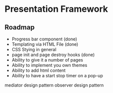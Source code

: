 # Presentation Framework

## Roadmap
- Progress bar component (done)
- Templating via HTML File (done)
- CSS Stying in general
- page init and page destroy hooks (done)
- Ability to give it a number of pages
- Ability to implement you own themes
- Ability to add html content
- Ability to have a start stop timer on a pop-up

mediator design pattern
observer design pattern
